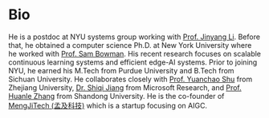 # Bio
He is a postdoc at NYU systems group working with [Prof. Jinyang Li](https://www.news.cs.nyu.edu/~jinyang/). Before that, he obtained a computer science Ph.D. at New York University where he worked with [Prof. Sam Bowman](https://cims.nyu.edu/~sbowman/). His recent research focuses on scalable continuous learning systems and efficient edge-AI systems. Prior to joining NYU, he earned his M.Tech from Purdue University and B.Tech from Sichuan University. He collaborates closely with [Prof. Yuanchao Shu](https://yshu.org) from Zhejiang University, [Dr. Shiqi Jiang](https://chrisplus.me/) from Microsoft Research, and [Prof. Huanle Zhang](https://www.data-system.tech/) from Shandong University. He is the co-founder of [MengJiTech (孟及科技)](https://www.mengji.tech/index/) which is a startup focusing on AIGC.
